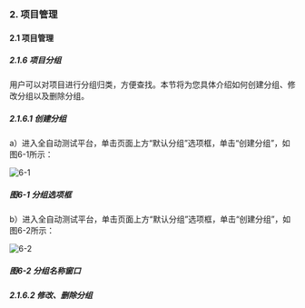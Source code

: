 ### 2. 项目管理

#### 2.1 项目管理

##### 2.1.6 项目分组

用户可以对项目进行分组归类，方便查找。本节将为您具体介绍如何创建分组、修改分组以及删除分组。

##### 2.1.6.1 创建分组

a）进入全自动测试平台，单击页面上方“默认分组”选项框，单击“创建分组”，如图6-1所示：

![6-1](https://www.feisuanyz.com/fstest/xmgl/progroup_1.png)

##### 图6-1 分组选项框

b）进入全自动测试平台，单击页面上方“默认分组”选项框，单击“创建分组”，如图6-2所示：

![6-2](https://www.feisuanyz.com/fstest/xmgl/progroup_2.png)

##### 图6-2 分组名称窗口

##### 2.1.6.2 修改、删除分组
